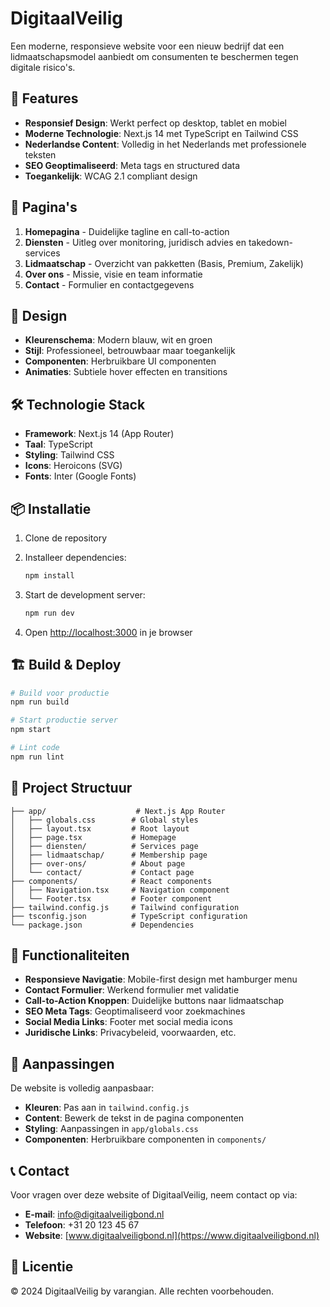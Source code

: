 # DigitaalVeilig

Een moderne, responsieve website voor een nieuw bedrijf dat een lidmaatschapsmodel aanbiedt om consumenten te beschermen tegen digitale risico's.

## 🚀 Features

- **Responsief Design**: Werkt perfect op desktop, tablet en mobiel
- **Moderne Technologie**: Next.js 14 met TypeScript en Tailwind CSS
- **Nederlandse Content**: Volledig in het Nederlands met professionele teksten
- **SEO Geoptimaliseerd**: Meta tags en structured data
- **Toegankelijk**: WCAG 2.1 compliant design

## 📱 Pagina's

1. **Homepagina** - Duidelijke tagline en call-to-action
2. **Diensten** - Uitleg over monitoring, juridisch advies en takedown-services
3. **Lidmaatschap** - Overzicht van pakketten (Basis, Premium, Zakelijk)
4. **Over ons** - Missie, visie en team informatie
5. **Contact** - Formulier en contactgegevens

## 🎨 Design

- **Kleurenschema**: Modern blauw, wit en groen
- **Stijl**: Professioneel, betrouwbaar maar toegankelijk
- **Componenten**: Herbruikbare UI componenten
- **Animaties**: Subtiele hover effecten en transitions

## 🛠️ Technologie Stack

- **Framework**: Next.js 14 (App Router)
- **Taal**: TypeScript
- **Styling**: Tailwind CSS
- **Icons**: Heroicons (SVG)
- **Fonts**: Inter (Google Fonts)

## 📦 Installatie

1. Clone de repository
2. Installeer dependencies:
   ```bash
   npm install
   ```

3. Start de development server:
   ```bash
   npm run dev
   ```

4. Open [http://localhost:3000](http://localhost:3000) in je browser

## 🏗️ Build & Deploy

```bash
# Build voor productie
npm run build

# Start productie server
npm start

# Lint code
npm run lint
```

## 📁 Project Structuur

```
├── app/                    # Next.js App Router
│   ├── globals.css        # Global styles
│   ├── layout.tsx         # Root layout
│   ├── page.tsx           # Homepage
│   ├── diensten/          # Services page
│   ├── lidmaatschap/      # Membership page
│   ├── over-ons/          # About page
│   └── contact/           # Contact page
├── components/            # React components
│   ├── Navigation.tsx     # Navigation component
│   └── Footer.tsx         # Footer component
├── tailwind.config.js     # Tailwind configuration
├── tsconfig.json          # TypeScript configuration
└── package.json           # Dependencies
```

## 🎯 Functionaliteiten

- **Responsieve Navigatie**: Mobile-first design met hamburger menu
- **Contact Formulier**: Werkend formulier met validatie
- **Call-to-Action Knoppen**: Duidelijke buttons naar lidmaatschap
- **SEO Meta Tags**: Geoptimaliseerd voor zoekmachines
- **Social Media Links**: Footer met social media icons
- **Juridische Links**: Privacybeleid, voorwaarden, etc.

## 🔧 Aanpassingen

De website is volledig aanpasbaar:

- **Kleuren**: Pas aan in `tailwind.config.js`
- **Content**: Bewerk de tekst in de pagina componenten
- **Styling**: Aanpassingen in `app/globals.css`
- **Componenten**: Herbruikbare componenten in `components/`

## 📞 Contact

Voor vragen over deze website of DigitaalVeilig, neem contact op via:

- **E-mail**: info@digitaalveiligbond.nl
- **Telefoon**: +31 20 123 45 67
- **Website**: [www.digitaalveiligbond.nl](https://www.digitaalveiligbond.nl)

## 📄 Licentie

© 2024 DigitaalVeilig by varangian. Alle rechten voorbehouden.
